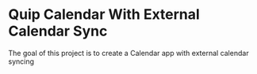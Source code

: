 # Quip Calendar With External Calendar Sync
The goal of this project is to create a Calendar app with external calendar syncing
